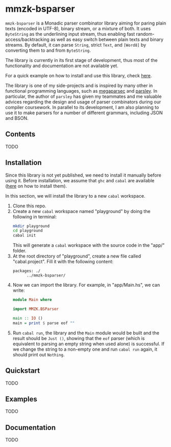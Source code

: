 # mmzk-bsparser
`mmzk-bsparser` is a Monadic parser combinator library aiming for paring plain texts (encoded in UTF-8), binary stream, or a mixture of both. It uses `ByteString` as the underlining input stream, thus enabling fast random-access/backtracking as well as easy switch between plain texts and binary streams. By default, it can parse `String`, strict `Text`, and `[Word8]` by converting them to and from `ByteString`.

The library is currently in its first stage of development, thus most of the functionality and documentation are not available yet.

For a quick example on how to install and use this library, check [here](#quickstart).

The library is one of my side-projects and is inspired by many other in functional programming languages, such as [megaparsec](https://hackage.haskell.org/package/megaparsecs) and [parsley](https://index.scala-lang.org/http4s/parsley). In particular, the author of `parsley` has given my teammates and me valuable advices regarding the design and usage of parser combinators during our compiler coursework. In parallel to its development, I am also planning to use it to make parsers for a number of different grammars, including JSON and BSON.

## Contents
TODO

## Installation
Since this library is not yet published, we need to install it manually before using it. Before installation, we assume that `ghc` and `cabal` are available ([here](https://www.haskell.org/cabal/) on how to install them).

In this section, we will install the library to a new `cabal` workspace.

1. Clone this repo.
2. Create a new `cabal` workspace named "playground" by doing the following in terminal:
    ```bash
    mkdir playground
    cd playground
    cabal init
    ```
    This will generate a `cabal` workspace with the source code in the "app/" folder.
3. At the root directory of "playground", create a new file called "cabal.project". Fill it with the following content:
    ```
    packages: ./
          ../mmzk-bsparser/
    ```
4. Now we can import the library. For example, in "app/Main.hs", we can write:
    ```Haskell
    module Main where

    import MMZK.BSParser

    main :: IO ()
    main = print $ parse eof ""
    ```
5. Run `cabal run`, the library and the `Main` module would be built and the result should be `Just ()`, showing that the `eof` parser (which is equivalent to parsing an empty string when used alone) is successful. If we change the string to a non-empty one and run `cabal run` again, it should print out `Nothing`.

## Quickstart
TODO

## Examples
TODO

## Documentation
TODO
